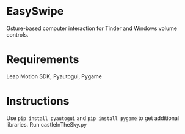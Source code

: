 # EasySwipe
Gsture-based computer interaction for Tinder and Windows volume controls.

# Requirements
Leap Motion SDK, Pyautogui, Pygame

# Instructions
Use `pip install pyautogui` and `pip install pygame` to get additional libraries.
Run castleInTheSky.py
